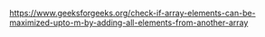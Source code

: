https://www.geeksforgeeks.org/check-if-array-elements-can-be-maximized-upto-m-by-adding-all-elements-from-another-array